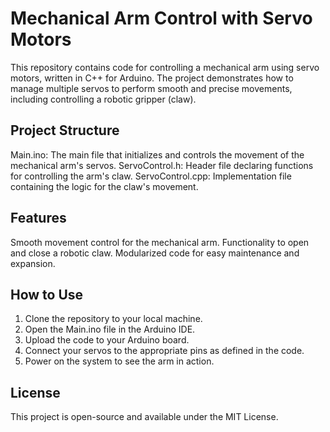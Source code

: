 # Mechanical Arm Control with Servo Motors

This repository contains code for controlling a mechanical arm using servo motors, written in C++ for Arduino. The project demonstrates how to manage multiple servos to perform smooth and precise movements, including controlling a robotic gripper (claw).

## Project Structure

Main.ino: The main file that initializes and controls the movement of the mechanical arm's servos.
ServoControl.h: Header file declaring functions for controlling the arm's claw.
ServoControl.cpp: Implementation file containing the logic for the claw's movement.

## Features

Smooth movement control for the mechanical arm.
Functionality to open and close a robotic claw.
Modularized code for easy maintenance and expansion.

## How to Use

1. Clone the repository to your local machine.
2. Open the Main.ino file in the Arduino IDE.
3. Upload the code to your Arduino board.
4. Connect your servos to the appropriate pins as defined in the code.
5. Power on the system to see the arm in action.

## License

This project is open-source and available under the MIT License.
